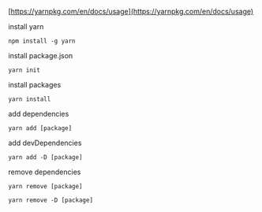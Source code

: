 
[https://yarnpkg.com/en/docs/usage](https://yarnpkg.com/en/docs/usage)

install yarn

```
npm install -g yarn
```

install package.json

```
yarn init
```

install packages

```
yarn install
```

add dependencies

```
yarn add [package]
```

add devDependencies

```
yarn add -D [package]
```

remove dependencies

```
yarn remove [package]

yarn remove -D [package]
```